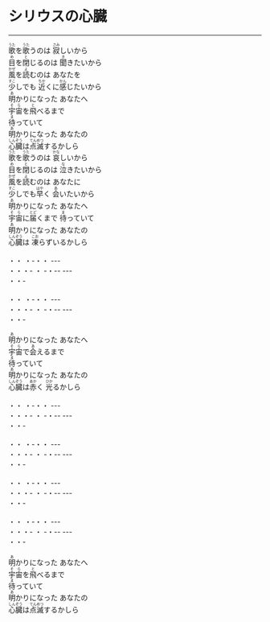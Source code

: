 # シリウスの心臓
---
<lyric>
<ruby>歌<rt>うた</rt></ruby>を<ruby>歌<rt>うた</rt></ruby>うのは <ruby>寂<rt>さみ</rt></ruby>しいから<br/>
<ruby>目<rt>め</rt></ruby>を<ruby>閉<rt>と</rt></ruby>じるのは <ruby>聞<rt>き</rt></ruby>きたいから<br/>
<ruby>風<rt>かぜ</rt></ruby>を<ruby>読<rt>よ</rt></ruby>むのは あなたを<br/>
<ruby>少<rt>すこ</rt></ruby>しでも <ruby>近<rt>ちか</rt></ruby>くに<ruby>感<rt>かん</rt></ruby>じたいから<br/>
<ruby>明<rt>あ</rt></ruby>かりになった あなたへ<br/>
<ruby>宇宙<rt>そら</rt></ruby>を<ruby>飛<rt>と</rt></ruby>べるまで<br/>
<ruby>待<rt>ま</rt></ruby>っていて<br/>
<ruby>明<rt>あ</rt></ruby>かりになった あなたの<br/>
<ruby>心臓<rt>しんぞう</rt></ruby>は<ruby>点滅<rt>てんめつ</rt></ruby>するかしら<br/>
<ruby>歌<rt>うた</rt></ruby>を<ruby>歌<rt>うた</rt></ruby>うのは <ruby>哀<rt>かな</rt></ruby>しいから<br/>
<ruby>目<rt>め</rt></ruby>を<ruby>閉<rt>と</rt></ruby>じるのは <ruby>泣<rt>な</rt></ruby>きたいから<br/>
<ruby>風<rt>かぜ</rt></ruby>を<ruby>読<rt>よ</rt></ruby>むのは あなたに<br/>
<ruby>少<rt>すこ</rt></ruby>しでも<ruby>早<rt>はや</rt></ruby>く <ruby>会<rt>あ</rt></ruby>いたいから<br/>
<ruby>明<rt>あ</rt></ruby>かりになった あなたへ<br/>
<ruby>宇宙<rt>そら</rt></ruby>に<ruby>届<rt>とど</rt></ruby>くまで <ruby>待<rt>ま</rt></ruby>っていて<br/>
<ruby>明<rt>あ</rt></ruby>かりになった あなたの<br/>
<ruby>心臓<rt>しんぞう</rt></ruby>は <ruby>凍<rt>こお</rt></ruby>らずいるかしら<br/>
<br/>
・・ ・-・・ ---<br/>
・・・- ・ -・-- ---<br/>
・・-<br/>
<br/>
・・ ・-・・ ---<br/>
・・・- ・ -・-- ---<br/>
・・-<br/>
<br/>
<ruby>明<rt>あ</rt></ruby>かりになった あなたへ<br/>
<ruby>宇宙<rt>そら</rt></ruby>で<ruby>会<rt>あ</rt></ruby>えるまで<br/>
<ruby>待<rt>ま</rt></ruby>っていて<br/>
<ruby>明<rt>あ</rt></ruby>かりになった あなたの<br/>
<ruby>心臓<rt>しんぞう</rt></ruby>は<ruby>赤<rt>あか</rt></ruby>く <ruby>光<rt>ひか</rt></ruby>るかしら<br/>
<br/>
・・ ・-・・ ---<br/>
・・・- ・ -・-- ---<br/>
・・-<br/>
<br/>
・・ ・-・・ ---<br/>
・・・- ・ -・-- ---<br/>
・・-<br/>
<br/>
・・ ・-・・ ---<br/>
・・・- ・ -・-- ---<br/>
・・-<br/>
<br/>
・・ ・-・・ ---<br/>
・・・- ・ -・-- ---<br/>
・・-<br/>
<br/>
<ruby>明<rt>あ</rt></ruby>かりになった あなたへ<br/>
<ruby>宇宙<rt>そら</rt></ruby>を<ruby>飛<rt>と</rt></ruby>べるまで<br/>
<ruby>待<rt>ま</rt></ruby>っていて<br/>
<ruby>明<rt>あ</rt></ruby>かりになった あなたの<br/>
<ruby>心臓<rt>しんぞう</rt></ruby>は<ruby>点滅<rt>てんめつ</rt></ruby>するかしら<br/>
</lyric>
